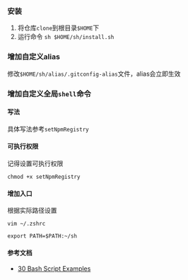 ### 安装

1. 将仓库`clone`到根目录`$HOME`下
2. 运行命令 `sh $HOME/sh/install.sh`

### 增加自定义alias

修改`$HOME/sh/alias/.gitconfig-alias`文件，alias会立即生效

### 增加自定义全局`shell`命令

#### 写法

具体写法参考`setNpmRegistry`

#### 可执行权限

记得设置可执行权限

```
chmod +x setNpmRegistry
```

#### 增加入口

根据实际路径设置
```
vim ~/.zshrc

export PATH=$PATH:~/sh
```

#### 参考文档

- [30 Bash Script Examples](https://linuxhint.com/30_bash_script_examples/)
